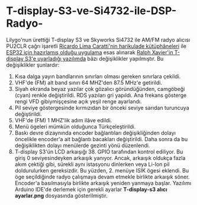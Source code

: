 # T-display-S3-ve-Si4732-ile-DSP-Radyo-
Lilygo'nun ürettiği T-display S3 ve Skyworks Si4732 ile AM/FM radyo alıcısı
PU2CLR çağrı işaretli [Ricardo Lima Caratti'nin harikulade kütüphâneleri](https://github.com/pu2clr/SI4735/) ile [ESP32 için hazırlamış olduğu uygulama](https://github.com/pu2clr/SI4735/tree/master/examples/SI47XX_06_ESP32/OLED_ALL_IN_ONE) esas alınarak [Ralph Xavier'in T-display S3'e uyarladığı yazılımda](https://github.com/ralphxavier/SI4735/tree/master/Lilygo_T-Display_S3/ALL_IN_ONE_T-Display_S3#start-of-content) bâzı değişiklikler yapılmıştır.
Bu değişiklikler şunlardır:
 1) Kısa dalga yayın bandlarının sınırları olması gereken sınırlara çekildi.
 2) VHF'de (FM) alt band sınırı 64 MHZ'den 87.5 MHz'e getirildi.
 3) Siyah ekranda beyaz yazılar çok gözalıcı göründüğünden, camgöbeği (cyan) renkle değiştirildi. RDS yazıları gri yapıldı. 
     Ana frekans gösterge rengi VFD gibiymişçesine açık yeşil renge ayarlandı.
  4) Pil seviye göstergesinde kırmızıdan bir önceki seviye sarıdan turuncuya değiştirildi.
  5) VHF'de (FM) 1 MHZ'lik adım ilâve edildi.
  6) Menü ögeleri mümkün olduğunca Türkçeleştirildi.
  7) Baskı devre dizaynında    encoder bağlantıları  değişikliğinden  dolayı  öncelikle  encoder'a
     ait bağlantı bacakları değiştirildi. Daha sonra da bu değişiklikten dolayı  menülerde gezinti
     yönü düzenlendi.
  8) T-display S3'ün LCD  arkaışığı 38. GPIO tarafından kontrol ediliyor. Bu giriş 0 seviyesindeyken
     arkaışık yanıyor. Ancak, arkaışık  oldukça fazla  akım çektiği  gibi,  sürekli  aynı  istasyonu
     dinlerken veya Li-Ion pil doldurulurken gereksizdir. Bu yüzden, 2. menüye ISIK ögesi eklendi. Bu 
     öge seçildiğinde radyo çalışmaya  devam etmekle birlikte arkaışık söner. Encoder'a basılmasıyla 
     birlikte arkaışık yeniden yanmaya başlar. 
Yazılımı Arduino IDE'de derlemek için gerekli ayarlar **T-display-s3 alıcı ayarlar.png** dosyasında gösterilmiştir.
